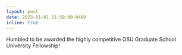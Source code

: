 ```yaml
---
layout: post
date: 2023-01-01 11:59:00-0400
inline: true
---
```


Humbled to be awarded the highly competitive OSU Graduate School University Fellowship!